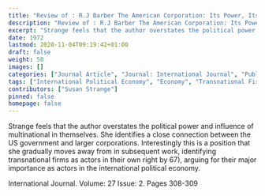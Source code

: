 ```yaml
---
title: "Review of : R.J Barber The American Corporation: Its Power, Its Money, Its Politics"
description: "Review of : R.J Barber The American Corporation: Its Power, Its Money, Its Politics"
excerpt: "Strange feels that the author overstates the political power and influence of multinational in themselves. She identifies a close connection between the US government and larger corporations. Interestingly this is a position that she gradually moves away from in subsequent work, identifying transnational firms as actors in their own right by 67), arguing for their major importance as actors in the international political economy."
date: 1972
lastmod: 2020-11-04T09:19:42+01:00
draft: false
weight: 50
images: []
categories: ["Journal Article", "Journal: International Journal", "Publisher: Dutton"]
tags: ["International Political Economy", "Economy", "Transnational Firms", "United States"]
contributors: ["Susan Strange"]
pinned: false
homepage: false
---
```


Strange feels that the author overstates the political power and influence of multinational in themselves. She identifies a close connection between the US government and larger corporations. Interestingly this is a position that she gradually moves away from in subsequent work, identifying transnational firms as actors in their own right by 67), arguing for their major importance as actors in the international political economy.

International Journal. Volume: 27 Issue: 2. Pages 308-309